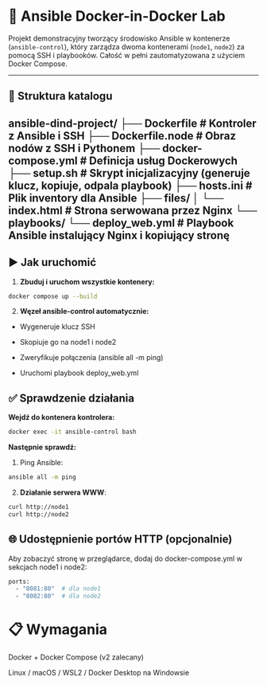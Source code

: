 # 🐳 Ansible Docker-in-Docker Lab

Projekt demonstracyjny tworzący środowisko Ansible w kontenerze (`ansible-control`), który zarządza dwoma kontenerami (`node1`, `node2`) za pomocą SSH i playbooków. Całość w pełni zautomatyzowana z użyciem Docker Compose.

---
## 📁 Struktura katalogu
ansible-dind-project/
├── Dockerfile # Kontroler z Ansible i SSH
├── Dockerfile.node # Obraz nodów z SSH i Pythonem
├── docker-compose.yml # Definicja usług Dockerowych
├── setup.sh # Skrypt inicjalizacyjny (generuje klucz, kopiuje, odpala playbook)
├── hosts.ini # Plik inventory dla Ansible
├── files/
│ └── index.html # Strona serwowana przez Nginx
└── playbooks/
└── deploy_web.yml # Playbook Ansible instalujący Nginx i kopiujący stronę
---

## ▶️ Jak uruchomić

1. **Zbuduj i uruchom wszystkie kontenery:**

```bash
docker compose up --build
```
2. **Węzeł ansible-control automatycznie:**
- Wygeneruje klucz SSH

- Skopiuje go na node1 i node2

- Zweryfikuje połączenia (ansible all -m ping)

- Uruchomi playbook deploy_web.yml

## ✅ Sprawdzenie działania
**Wejdź do kontenera kontrolera:**
```bash
docker exec -it ansible-control bash
```
**Następnie sprawdź:**
1. Ping Ansible:
```bash
ansible all -m ping
```
2. **Działanie serwera WWW**:
```bash
curl http://node1
curl http://node2
```
## 🌐 Udostępnienie portów HTTP (opcjonalnie)
Aby zobaczyć stronę w przeglądarce, dodaj do docker-compose.yml w sekcjach node1 i node2:
```bash
ports:
  - "8081:80"  # dla node1
  - "8082:80"  # dla node2
```
# 📋 Wymagania
Docker + Docker Compose (v2 zalecany)

Linux / macOS / WSL2 / Docker Desktop na Windowsie